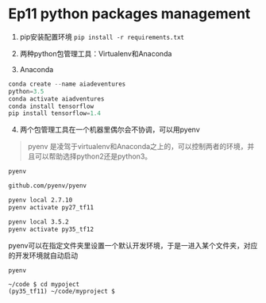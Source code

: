 # Ep11 python packages management
1. pip安装配置环境
`pip install -r requirements.txt`

2. 两种python包管理工具：Virtualenv和Anaconda
3. Anaconda
``` python
conda create --name aiadeventures
python=3.5
conda activate aiadventures
conda install tensorflow
pip install tensorflow=1.4
```
4. 两个包管理工具在一个机器里偶尔会不协调，可以用pyenv
> pyenv 是凌驾于virtualenv和Anaconda之上的，可以控制两者的环境，并且可以帮助选择python2还是python3。

```bash
pyenv

github.com/pyenv/pyenv

pyenv local 2.7.10
pyenv activate py27_tf11

pyenv local 3.5.2
pyenv activate py35_tf12
```
pyenv可以在指定文件夹里设置一个默认开发环境，于是一进入某个文件夹，对应的开发环境就自动启动
```
pyenv

~/code $ cd mypoject
(py35_tf11) ~/code/myproject $
```
